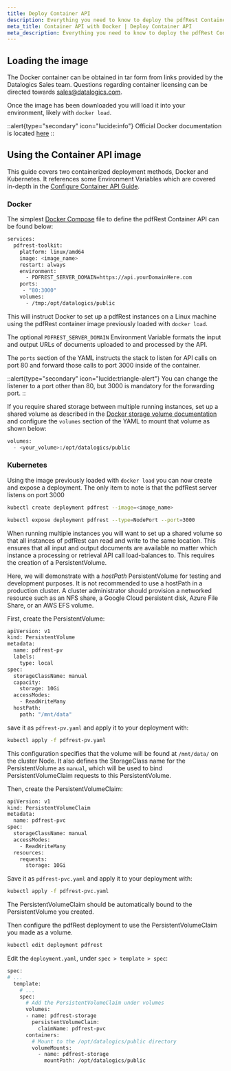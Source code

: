 ```yaml
---
title: Deploy Container API
description: Everything you need to know to deploy the pdfRest Container API with your Docker framework.
meta_title: Container API with Docker | Deploy Container API
meta_description: Everything you need to know to deploy the pdfRest Container API with your Docker framework.
---
```


## Loading the image

The Docker container can be obtained in tar form from links provided by the Datalogics Sales team. Questions regarding container licensing can be directed towards sales@datalogics.com.

Once the image has been downloaded you will load it into your environment, likely with `docker load`.

::alert{type="secondary" icon="lucide:info"}
Official Docker documentation is located [here](https://docs.docker.com/reference/cli/docker/image/load/)
::


## Using the Container API image

This guide covers two containerized deployment methods, Docker and Kubernetes. It references some Environment Variables which are covered in-depth in the [Configure Container API Guide](/container-api-with-docker/configure-container-api/).

### Docker

The simplest [Docker Compose](https://docs.docker.com/get-started/workshop/08_using_compose/) file to define the pdfRest Container API can be found below:

```bash
services:
  pdfrest-toolkit:
    platform: linux/amd64
    image: <image_name>
    restart: always
    environment:
      - PDFREST_SERVER_DOMAIN=https://api.yourDomainHere.com
    ports:
     - "80:3000"
    volumes:
      - /tmp:/opt/datalogics/public
```

This will instruct Docker to set up a pdfRest instances on a Linux machine using the pdfRest container image previously loaded with `docker load`.

The optional `PDFREST_SERVER_DOMAIN` Environment Variable formats the input and output URLs of documents uploaded to and processed by the API.

The `ports` section of the YAML instructs the stack to listen for API calls on port 80 and forward those calls to port 3000 inside of the container.

::alert{type="secondary" icon="lucide:triangle-alert"}
You can change the listener to a port other than 80, but 3000 is mandatory for the forwarding port.
::

If you require shared storage between multiple running instances, set up a shared volume as described in the [Docker storage volume documentation](https://docs.docker.com/storage/volumes) and configure the `volumes` section of the YAML to mount that volume as shown below:

```bash
volumes:
  - <your_volume>:/opt/datalogics/public
```

### Kubernetes

Using the image previously loaded with `docker load` you can now create and expose a deployment. The only item to note is that the pdfRest server listens on port 3000

```bash
kubectl create deployment pdfrest --image=<image_name>
```

```bash
kubectl expose deployment pdfrest --type=NodePort --port=3000
```

When running multiple instances you will want to set up a shared volume so that all instances of pdfRest can read and write to the same location. This ensures that all input and output documents are available no matter which instance a processing or retrieval API call load-balances to. This requires the creation of a PersistentVolume.

Here, we will demonstrate with a _hostPath_ PersistentVolume for testing and development purposes. It is not recommended to use a hostPath in a production cluster. A cluster administrator should provision a networked resource such as an NFS share, a Google Cloud persistent disk, Azure File Share, or an AWS EFS volume.

First, create the PersistentVolume:

```bash
apiVersion: v1
kind: PersistentVolume
metadata:
  name: pdfrest-pv
  labels:
    type: local
spec:
  storageClassName: manual
  capacity:
    storage: 10Gi
  accessModes:
    - ReadWriteMany
  hostPath:
    path: "/mnt/data"
```

save it as `pdfrest-pv.yaml` and apply it to your deployment with:

```bash
kubectl apply -f pdfrest-pv.yaml
```

This configuration specifies that the volume will be found at `/mnt/data/` on the cluster Node. It also defines the StorageClass name for the PersistentVolume as `manual`, which will be used to bind PersistentVolumeClaim requests to this PersistentVolume.

Then, create the PersistentVolumeClaim:

```bash
apiVersion: v1
kind: PersistentVolumeClaim
metadata:
  name: pdfrest-pvc
spec:
  storageClassName: manual
  accessModes:
    - ReadWriteMany
  resources:
    requests:
      storage: 10Gi
```

Save it as `pdfrest-pvc.yaml` and apply it to your deployment with:

```bash
kubectl apply -f pdfrest-pvc.yaml
```

The PersistentVolumeClaim should be automatically bound to the PersistentVolume you created.

Then configure the pdfRest deployment to use the PersistentVolumeClaim you made as a volume.

```bash
kubectl edit deployment pdfrest
```

Edit the `deployment.yaml`, under `spec > template > spec`:

```bash
spec:
# ...
  template:
    # ...
    spec:
      # Add the PersistentVolumeClaim under volumes
      volumes:
      - name: pdfrest-storage
        persistentVolumeClaim:
          claimName: pdfrest-pvc
      containers:
        # Mount to the /opt/datalogics/public directory
        volumeMounts:
          - name: pdfrest-storage
            mountPath: /opt/datalogics/public
```

